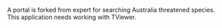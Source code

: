A portal is forked from expert for searching Australia threatened species. This application needs working with TViewer.